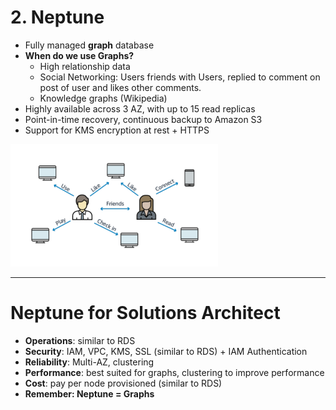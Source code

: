 # 2. Neptune

- Fully managed **graph** database
- **When do we use Graphs?**
    - High relationship data
    - Social Networking: Users friends with Users, replied to comment on post of user and likes other comments.
    - Knowledge graphs (Wikipedia)
- Highly available across 3 AZ, with up to 15 read replicas
- Point-in-time recovery, continuous backup to Amazon S3
- Support for KMS encryption at rest + HTTPS

![2%20Neptune/Untitled.png](2%20Neptune/Untitled.png)

---

# Neptune for Solutions Architect

- **Operations**: similar to RDS
- **Security**: IAM, VPC, KMS, SSL (similar to RDS) + IAM Authentication
- **Reliability**: Multi-AZ, clustering
- **Performance**: best suited for graphs, clustering to improve performance
- **Cost**: pay per node provisioned (similar to RDS)
- **Remember: Neptune = Graphs**